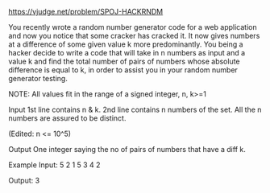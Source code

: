 https://vjudge.net/problem/SPOJ-HACKRNDM

You recently wrote a random number generator code for a web application and now you notice that some cracker has cracked it. It now gives numbers at a difference of some given value k more predominantly. You being a hacker decide to write a code that will take in n numbers as input and a value k and find the total number of pairs of numbers whose absolute difference is equal to k, in order to assist you in your random number generator testing.

NOTE: All values fit in the range of a signed integer, n, k>=1

Input
1st line contains n & k.
2nd line contains n numbers of the set. All the n numbers are assured to be distinct.

(Edited: n <= 10^5)

Output
One integer saying the no of pairs of numbers that have a diff k.

Example
Input:
5 2
1 5 3 4 2

Output:
3
